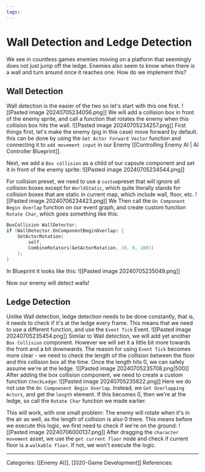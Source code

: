 ```yaml
---
tags:
---
```

# Wall Detection and Ledge Detection
We see in countless games enemies moving on a platform that seemingly does not just jump off the ledge. Enemies also seem to know when there is a wall and turn around once it reaches one. How do we implement this?

## Wall Detection
Wall detection is the easier of the two so let's start with this one first.
![[Pasted image 20240705234056.png]]
We will add a collision box in front of the enemy sprite, and call a function that rotates the enemy when this collision box hits the wall.
![[Pasted image 20240705234257.png]]
First things first, let's make the enemy (pig in this case) move forward by default. this can be done by using the `Get Actor Forward Vector` function and connecting it to `add movement input` in our Enemy [[Controlling Enemy AI | AI Controller Blueprint]].

Next, we add a `Box collision` as a child of our capsule component and set it in front of the enemy sprite:
![[Pasted image 20240705234544.png]]

For collision preset, we need to use a `custom`preset that will ignore all collision boxes except for `WorldStatic`, which quite literally stands for collision boxes that are static in current map, which include wall, floor, etc.
![[Pasted image 20240706234423.png]]
We Then call the `On Component Begin Overlap` function on our event graph, and create custom function `Rotate Char`, which goes something like this:
```C++
BoxCollision WallDetector;
if (WallDetector.OnComponentBeginOverlap) {
	SetActorRotation(
		self,
		CombineRotators(GetActorRotation, (0, 0, 180))
	);
}
```
In Blueprint it looks like this:
![[Pasted image 20240705235049.png]]

Now our enemy will detect walls!

## Ledge Detection
Unlike Wall detection, ledge detection needs to be done constantly, that is, it needs to check if it's at the ledge every frame. This means that we need to use a different function, and use the `Event Tick` Event.
![[Pasted image 20240705235454.png]]
Similar to Wall detection, we will add yet another `Box Collision` component. However we will set it a little bit more towards the front and a bit downwards. The reason for using `Event Tick` becomes more clear - we need to check the length of the collision between the floor and this collision box all the time. Once the length hits 0, we can safely assume we're at the ledge.
![[Pasted image 20240705235708.png|500]]
After adding the box collision component, we need to create a custom function `CheckLedge`:
![[Pasted image 20240705235822.png]]
Here we do not use the `On Compoenent Begin Overlap`. Instead, we `Get Overlapping Actors`, and get the `length` element. If this becomes 0, then we're at the ledge, so call the `Rotate Char` function we made earlier.

This will work, with one small problem: The enemy will rotate when it's in the air as well, as the length of collision is also 0 there. This means before we execute this logic, we first need to check if we're on the ground:
![[Pasted image 20240706000137.png]]
After dragging the `character movement` asset, we use the `get current floor` node and check if current floor is a `walkable floor`. If not, we won't execute the logic.

---
Categories: [[Enemy AI]], [[020-Game Development]]
References:
